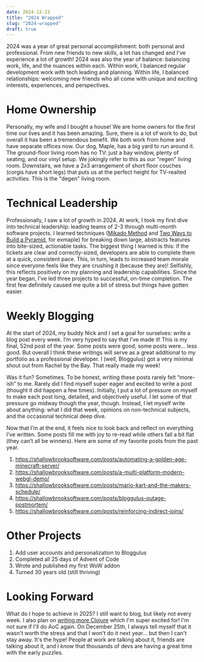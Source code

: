 ```yaml
---
date: 2024-12-23
title: "2024 Wrapped"
slug: "2024-wrapped"
draft: true
---
```


2024 was a year of great personal accomplishment: both personal and professional.
From new friends to new skills, a lot has changed and I've experience a lot of growth!
2024 was also the year of balance: balancing work, life, and the nuances within each.
Within work, I balanced regular development work with tech leading and planning.
Within life, I balanced relationships: welcoming new friends who all come with unique and exciting interests, experiences, and perspectives.

# Home Ownership

Personally, my wife and I bought a house!
We are home owners for the first time our lives and it has been amazing.
Sure, there is a lot of work to do, but overall it has been a tremendous benefit.
We both work from home and have separate offices now.
Our dog, Maple, has a big yard to run around it.
The ground-floor living room has no TV: just a bay window, plenty of seating, and our vinyl setup.
We jokingly refer to this as our "regen" living room.
Downstairs, we have a 2x3 arrangement of short floor couches (corgis have short legs) that puts us at the perfect height for TV-realted activities.
This is the "degen" living room.

# Technical Leadership

Professionally, I saw a lot of growth in 2024.
At work, I took my first dive into technical leadership: leading teams of 2-3 through multi-month software projects.
I learned techniques ([Mikado Method](https://mikadomethod.info/) and [Two Ways to Build a Pyramid](/posts/two-ways-to-build-a-pyramid/), for exmaple) for breaking down large, abstracts features into bite-sized, actionable tasks.
The biggest thing I learned is this: if the tickets are clear and correctly-sized, developers are able to complete them at a quick, consistent pace.
This, in turn, leads to increased team morale since everyone feels like they are crushing it (because they are)!
Selfishly, this reflects positively on my planning and leadership capabilities.
Since the year began, I've led three projects to successful, on-time completion.
The first few definitely caused me quite a bit of stress but things have gotten easier.

# Weekly Blogging

At the start of 2024, my buddy Nick and I set a goal for ourselves: write a blog post every week. I’m very hyped to say that I’ve made it! This is my final, 52nd post of the year. Some posts were good, some posts were… less good. But overall I think these writings will serve as a great additional to my portfolio as a professional developer. I (well, Bloggulus) got a very minimal shout out from Rachel by the Bay. That really made my week!

Was it fun? Sometimes. To be honest, writing these posts rarely felt “more-ish” to me. Rarely did I find myself super eager and excited to write a post (thought it did happen a few times). Initially, I put a lot of pressure on myself to make each post long, detailed, and objectively useful. I let some of that pressure go midway though the year, though. Instead, I let myself write about anything: what I did that week, opinions on non-technical subjects, and the occasional technical deep dive.

Now that I’m at the end, it feels nice to look back and reflect on everything I’ve written. Some posts fill me with joy to re-read while others fall a bit flat (they can’t all be winners). Here are some of my favorite posts from the past year.

1. https://shallowbrooksoftware.com/posts/automating-a-golden-age-minecraft-server/
2. https://shallowbrooksoftware.com/posts/a-multi-platform-modern-webgl-demo/
3. https://shallowbrooksoftware.com/posts/mario-kart-and-the-makers-schedule/
4. https://shallowbrooksoftware.com/posts/bloggulus-outage-postmortem/
5. https://shallowbrooksoftware.com/posts/reinforcing-indirect-joins/

# Other Projects

1. Add user accounts and personalization to Bloggulus
2. Completed all 25 days of Advent of Code
3. Wrote and published my first WoW addon
4. Turned 30 years old (still thriving)

# Looking Forward

What do I hope to achieve in 2025?
I still want to blog, but likely not every week.
I also plan on [writing more Clojure](/posts/2025-the-year-of-clojure/) which I'm super excited for!
I'm not sure if I'll do AoC again.
On December 25th, I always tell myself that it wasn't worth the stress and that I won't do it next year... but then I can't stay away.
It's the hype!
People at work are talking about it, friends are talking about it, and I _know_ that thousands of devs are having a great time with the early puzzles.
